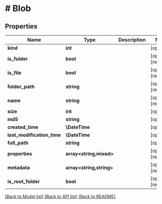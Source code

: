 # # Blob

## Properties

Name | Type | Description | Notes
------------ | ------------- | ------------- | -------------
**kind** | **int** |  | [optional]
**is_folder** | **bool** |  | [optional] [readonly]
**is_file** | **bool** |  | [optional] [readonly]
**folder_path** | **string** |  | [optional] [readonly]
**name** | **string** |  | [optional] [readonly]
**size** | **int** |  | [optional]
**md5** | **string** |  | [optional]
**created_time** | **\DateTime** |  | [optional]
**last_modification_time** | **\DateTime** |  | [optional]
**full_path** | **string** |  | [optional]
**properties** | **array<string,mixed>** |  | [optional] [readonly]
**metadata** | **array<string,string>** |  | [optional] [readonly]
**is_root_folder** | **bool** |  | [optional] [readonly]

[[Back to Model list]](../../README.md#models) [[Back to API list]](../../README.md#endpoints) [[Back to README]](../../README.md)
